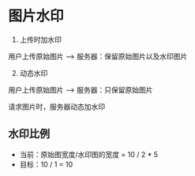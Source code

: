 # 图片水印

1. 上传时加水印
   
用户上传原始图片 --> 服务器：保留原始图片以及水印图片

2. 动态水印

用户上传原始图片 --> 服务器：只保留原始图片

请求图片时，服务器动态加水印

## 水印比例

- 当前：原始图宽度/水印图的宽度 = 10 / 2 * 5
- 目标：10 / 1 = 10